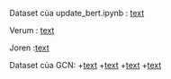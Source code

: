 Dataset của update_bert.ipynb : [text](https://drive.google.com/drive/folders/1WVviutXxeuhy222dt2UTGN-j8Agi3E-Y?usp=sharing)

Verum : [text](https://ieeexplore.ieee.org/abstract/document/9448435)

Joren :[text](https://docs.joern.io/)

Dataset của GCN:
+[text](https://drive.google.com/file/d/1KsjV7edV9BgXebX3g1NgGPrfBqcSfAaI/view?usp=sharing)
+[text](https://drive.google.com/file/d/1UdACW3tReFrn6zDbPvIIaqyyCmdeZDqN/view?usp=sharing)
+[text](https://drive.google.com/file/d/1yT2yozQczhiK5YGDqr0u0EIrKSLtJ1a9/view?usp=sharing)
+[text](https://drive.google.com/file/d/1arnF_aRjXR_2zKF8AWxRoVkTfzEUG9ib/view?usp=sharing)